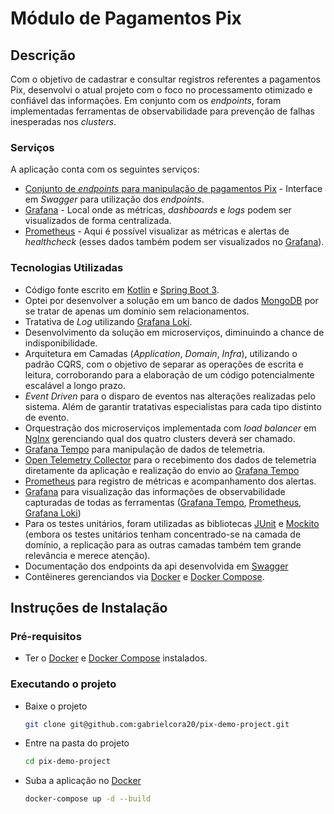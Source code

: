 # Módulo de Pagamentos Pix

## **Descrição**

Com o objetivo de cadastrar e consultar registros referentes a pagamentos Pix, desenvolvi o atual projeto com o foco no processamento otimizado e confiável das informações. Em conjunto com os _endpoints_, foram implementadas ferramentas de observabilidade para prevenção de falhas inesperadas nos _clusters_.

### Serviços

A aplicação conta com os seguintes serviços:

- [Conjunto de _endpoints_ para manipulação de pagamentos Pix](http://localhost:8080/swagger-ui/index.html) - Interface em _Swagger_ para utilização dos _endpoints_.
- [Grafana](http://localhost:3000) - Local onde as métricas, _dashboards_ e _logs_ podem ser visualizados de forma centralizada.
- [Prometheus](http://localhost:9090) - Aqui é possível visualizar as métricas e alertas de _healthcheck_ (esses dados também podem ser visualizados no [Grafana](http://localhost:3000)).

### Tecnologias Utilizadas

- Código fonte escrito em [Kotlin](https://kotlinlang.org/) e [Spring Boot 3](https://spring.io/).
- Optei por desenvolver a solução em um banco de dados [MongoDB](https://www.mongodb.com/) por se tratar de apenas um domínio sem relacionamentos.
- Tratativa de _Log_ utilizando [Grafana Loki](https://grafana.com/docs/loki/latest/).
- Desenvolvimento da solução em microserviços, diminuindo a chance de indisponibilidade.
- Arquitetura em Camadas (_Application_, _Domain_, _Infra_), utilizando o padrão CQRS, com o objetivo de separar as operações de escrita e leitura, corroborando para a elaboração de um código potencialmente escalável a longo prazo.
- _Event Driven_ para o disparo de eventos nas alterações realizadas pelo sistema. Além de garantir tratativas especialistas para cada tipo distinto de evento.
- Orquestração dos microserviços implementada com _load balancer_ em [NgInx](https://docs.nginx.com/nginx/admin-guide/load-balancer/http-load-balancer/) gerenciando qual dos quatro clusters deverá ser chamado.
- [Grafana Tempo](https://grafana.com/docs/tempo/latest/) para manipulação de dados de telemetria.
- [Open Telemetry Collector](https://opentelemetry.io/docs/collector/) para o recebimento dos dados de telemetria diretamente da aplicação e realização do envio ao [Grafana Tempo](https://grafana.com/docs/tempo/latest/)
- [Prometheus](http://localhost:9090) para registro de métricas e acompanhamento dos alertas.
- [Grafana](https://grafana.com/docs/grafana/latest/) para visualização das informações de observabilidade capturadas de todas as ferramentas ([Grafana Tempo](https://grafana.com/docs/tempo/latest/), [Prometheus](http://localhost:9090), [Grafana Loki](https://grafana.com/docs/loki/latest/))
- Para os testes unitários, foram utilizadas as bibliotecas [JUnit](https://junit.org/junit4/) e [Mockito](https://site.mockito.org/) (embora os testes unitários tenham concentrado-se na camada de domínio, a replicação para as outras camadas também tem grande relevância e merece atenção).
- Documentação dos endpoints da api desenvolvida em [Swagger](https://swagger.io/)
- Contêineres gerenciandos via [Docker](https://docs.docker.com/) e [Docker Compose](https://docs.docker.com/compose/).

## **Instruções de Instalação**

### Pré-requisitos

- Ter o [Docker](https://docs.docker.com/get-docker/) e [Docker Compose](https://docs.docker.com/compose/install/) instalados.

### Executando o projeto

- Baixe o projeto
  ```sh
  git clone git@github.com:gabrielcora20/pix-demo-project.git
  ```
- Entre na pasta do projeto
  ```sh
  cd pix-demo-project
  ```
- Suba a aplicação no [Docker](https://docs.docker.com/)
  ```sh
  docker-compose up -d --build
  ```
